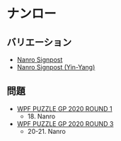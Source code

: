 # ナンロー

## バリエーション
- [Nanro Signpost](nanro-signpost.md)
- [Nanro Signpost (Yin-Yang)](nanro-signpost-yinyang.md)

## 問題
- [WPF PUZZLE GP 2020 ROUND 1](../questions/wpfpgp2020-1.md)
	- 18\. Nanro
- [WPF PUZZLE GP 2020 ROUND 3](../questions/wpfpgp2020-3.md)
	- 20-21. Nanro
